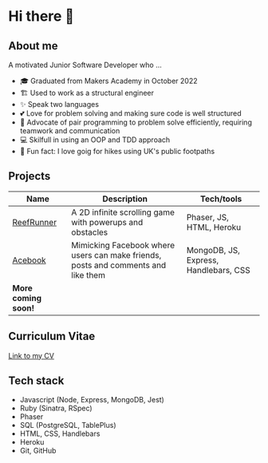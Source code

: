 # Hi there 👋

## About me
A motivated Junior Software Developer who ...

- 🎓 Graduated from Makers Academy in October 2022
- 🏗️ Used to work as a structural engineer
- ✨ Speak two languages
- 💕 Love for problem solving and making sure code is well structured
- 👥 Advocate of pair programming to problem solve efficiently, requiring teamwork and communication
- 💻 Skilfull in using an OOP and TDD approach
- 🌳 Fun fact: I love goig for hikes using UK's public footpaths

## Projects

| Name                                                                 | Description       | Tech/tools                            |
| -------------------------------------------------------------------- | ----------------- | ------------------------------------- |
| [ReefRunner](https://github.com/naomischlosser/team-sea-urchins)     | A 2D infinite scrolling game with powerups and obstacles | Phaser, JS, HTML, Heroku              |
| [Acebook](https://github.com/naomischlosser/acebook-node-slugs)      | Mimicking Facebook where users can make friends, posts and comments and like them | MongoDB, JS, Express, Handlebars, CSS |
| **More coming soon!**                                                |                   |                                       |

## Curriculum Vitae

[Link to my CV](https://github.com/naomischlosser/CV)

## Tech stack
- Javascript (Node, Express, MongoDB, Jest)
- Ruby (Sinatra, RSpec)
- Phaser
- SQL (PostgreSQL, TablePlus)
- HTML, CSS, Handlebars
- Heroku
- Git, GitHub
